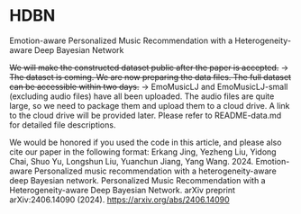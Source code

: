 # HDBN
Emotion-aware Personalized Music Recommendation with a Heterogeneity-aware Deep Bayesian Network


~~We will make the constructed dataset public after the paper is accepted.~~ $\rightarrow$ ~~The dataset is coming. We are now preparing the data files. The full dataset can be accessible within two days.~~ $\rightarrow$
EmoMusicLJ and EmoMusicLJ-small (excluding audio files) have all been uploaded. The audio files are quite large, so we need to package them and upload them to a cloud drive. A link to the cloud drive will be provided later. Please refer to README-data.md for detailed file descriptions.


We would be honored if you used the code in this article, and please also cite our paper in the following format:
Erkang Jing, Yezheng Liu, Yidong Chai, Shuo Yu, Longshun Liu, Yuanchun Jiang, Yang Wang. 2024. Emotion-aware Personalized music recommendation with a heterogeneity-aware deep
Bayesian network. Personalized Music Recommendation with a Heterogeneity-aware Deep Bayesian Network. arXiv preprint arXiv:2406.14090 (2024). https://arxiv.org/abs/2406.14090

